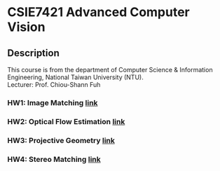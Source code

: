 # CSIE7421 Advanced Computer Vision

## Description
This course is from the department of Computer Science & Information Engineering, National Taiwan University (NTU).  
Lecturer: Prof. Chiou-Shann Fuh  

### HW1: Image Matching  [link](https://github.com/r09921135/acv/tree/master/hw1)

### HW2: Optical Flow Estimation  [link](https://github.com/r09921135/acv/tree/master/hw2)

### HW3: Projective Geometry  [link](https://github.com/r09921135/acv/tree/master/hw3)

### HW4: Stereo Matching  [link](https://github.com/r09921135/acv/tree/master/hw4)

